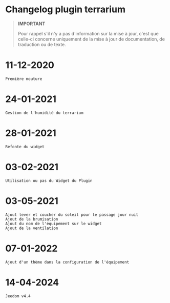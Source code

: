 # Changelog plugin terrarium

>**IMPORTANT**
>
>Pour rappel s'il n'y a pas d'information sur la mise à jour, c'est que celle-ci concerne uniquement de la mise à jour de documentation, de traduction ou de texte.

# 11-12-2020

    Première mouture

# 24-01-2021

    Gestion de l'humidité du terrarium

# 28-01-2021

    Refonte du widget

# 03-02-2021

    Utilisation ou pas du Widget du Plugin 

# 03-05-2021

    Ajout lever et coucher du soleil pour le passage jour nuit
    Ajout de la brumisation
    Ajout du nom de l'équipement sur le widget
    Ajout de la ventilation

# 07-01-2022

    Ajout d'un thème dans la configuration de l'équipement
    
# 14-04-2024

    Jeedom v4.4